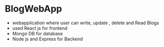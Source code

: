 # BlogWebApp
* webapplication where user can write, update , delete  and Read Blogs
* used React js for frontend
* Mongo DB for database
* Node js and Express for Backend
